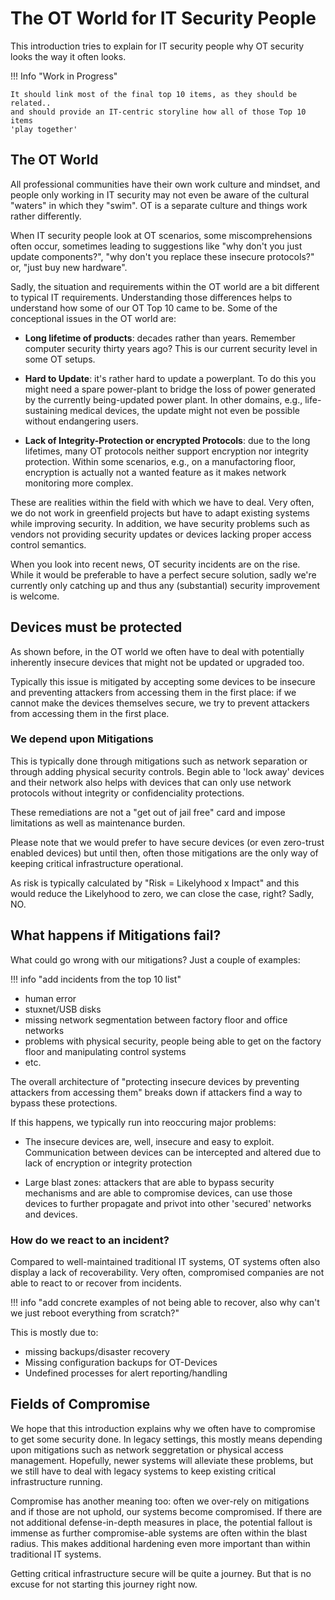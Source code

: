 # The OT World for IT Security People

This introduction tries to explain for IT security people why OT security looks
the way it often looks.

!!! Info "Work in Progress"

    It should link most of the final top 10 items, as they should be related..
    and should provide an IT-centric storyline how all of those Top 10 items
    'play together'

## The OT World

All professional communities have their own work culture and mindset, and people
only working in IT security may not even be aware of the cultural "waters" in
which they "swim". OT is a separate culture and things work rather differently.

When IT security people look at OT scenarios, some miscomprehensions often
occur, sometimes leading to suggestions like "why don't you just update
components?", "why don't you replace these insecure protocols?" or,
"just buy new hardware".

Sadly, the situation and requirements within the OT world are a bit different
to typical IT requirements. Understanding those differences helps to
understand how some of our OT Top 10 came to be. Some of the conceptional
issues in the OT world are:

- **Long lifetime of products**: decades rather than years. Remember computer
  security thirty years ago? This is our current security level in some OT setups.

- **Hard to Update**: it's rather hard to update a powerplant. To do this you might
  need a spare power-plant to bridge the loss of power generated by the currently
  being-updated power plant. In other domains, e.g., life-sustaining medical devices, the
  update might not even be possible without endangering users.

- **Lack of Integrity-Protection or encrypted Protocols**: due to the long lifetimes,
  many OT protocols neither support encryption nor integrity protection. Within some
  scenarios, e.g., on a manufactoring floor, encryption is actually not a wanted feature
  as it makes network monitoring more complex.

These are realities within the field with which we have to deal. Very often,
we do not work in greenfield projects but have to adapt existing systems while
improving security. In addition, we have security problems such as vendors not
providing security updates or devices lacking proper access control semantics.

When you look into recent news, OT security incidents are on the rise. While it
would be preferable to have a perfect secure solution, sadly we're currently
only catching up and thus any (substantial) security improvement is welcome.

## Devices must be protected

As shown before, in the OT world we often have to deal with potentially 
inherently insecure devices that might not be updated or upgraded too.

Typically this issue is mitigated by accepting some devices to be insecure
and preventing attackers from accessing them in the first place: if we
cannot make the devices themselves secure, we try to prevent attackers
from accessing them in the first place.

### We depend upon Mitigations

This is typically done through mitigations such as network separation or
through adding physical security controls. Begin able to 'lock away'
devices and their network also helps with devices that can only use
network protocols without integrity or confidenciality protections.

These remediations are not a "get out of jail free" card and impose
limitations as well as maintenance burden.

Please note that we would prefer to have secure devices (or even
zero-trust enabled devices) but until then, often those mitigations
are the only way of keeping critical infrastructure operational.

As risk is typically calculated by "Risk = Likelyhood x Impact" and this
would reduce the Likelyhood to zero, we can close the case, right? Sadly, NO.

## What happens if Mitigations fail?

What could go wrong with our mitigations? Just a couple of examples:

!!! info "add incidents from the top 10 list"

- human error
- stuxnet/USB disks
- missing network segmentation between factory floor and office networks
- problems with physical security, people being able to get on the
  factory floor and manipulating control systems
- etc.

The overall architecture of "protecting insecure devices by preventing
attackers from accessing them" breaks down if attackers find a way to
bypass these protections.

If this happens, we typically run into reoccuring major problems:

- The insecure devices are, well, insecure and easy to exploit.
  Communication between devices can be intercepted and altered due to
  lack of encryption or integrity protection

- Large blast zones: attackers that are able to bypass security
  mechanisms and are able to compromise devices, can use those devices
  to further propagate and privot into other 'secured' networks and devices.

### How do we react to an incident?

Compared to well-maintained traditional IT systems, OT systems often
also display a lack of recoverability. Very often, compromised companies
are not able to react to or recover from incidents.

!!! info "add concrete examples of not being able to recover, also why can't we just reboot everything from scratch?"

This is mostly due to:

- missing backups/disaster recovery
- Missing configuration backups for OT-Devices
- Undefined processes for alert reporting/handling

## Fields of Compromise

We hope that this introduction explains why we often have to compromise to get
some security done. In legacy settings, this mostly means depending upon mitigations
such as network seggretation or physical access management. Hopefully, newer systems
will alleviate these problems, but we still have to deal with legacy systems to
keep existing critical infrastructure running.

Compromise has another meaning too: often we over-rely on mitigations and if those
are not uphold, our systems become compromised. If there are not additional
defense-in-depth measures in place, the potential fallout is immense as further
compromise-able systems are often within the blast radius. This makes additional
hardening even more important than within traditional IT systems.

Getting critical infrastructure secure will be quite a journey. But that is no excuse
for not starting this journey right now.
